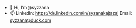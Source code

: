 - 👋 Hi, I’m @syzzana
- 📫 LinkedIn: https://de.linkedin.com/in/syzanakajtazaj
      Email: syzzana@duck.com

<!---
syzzana/syzzana is a ✨ special ✨ repository because its `README.md` (this file) appears on your GitHub profile.
You can click the Preview link to take a look at your changes.
--->
